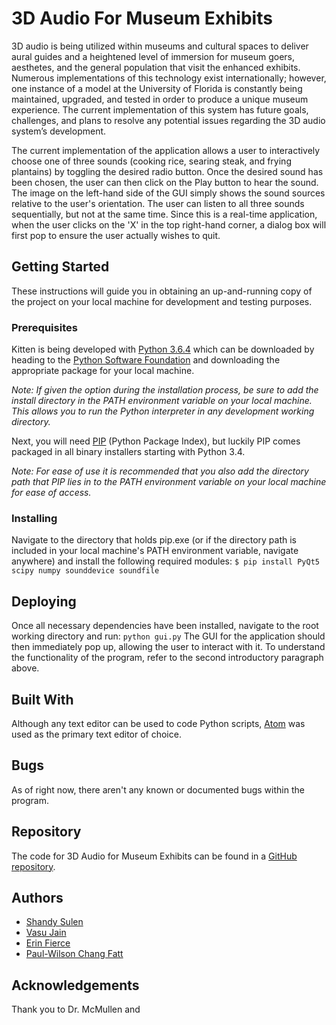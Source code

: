 # 3D Audio For Museum Exhibits
3D audio is being utilized within museums and cultural spaces to deliver aural guides and a heightened level of immersion for museum goers, aesthetes, and the general population that visit the enhanced exhibits. Numerous implementations of this technology exist internationally; however, one instance of a model at the University of Florida is constantly being maintained, upgraded, and tested in order to produce a unique museum experience. The current implementation of this system has future goals, challenges, and plans to resolve any potential issues regarding the 3D audio system’s development.

The current implementation of the application allows a user to interactively choose one of three sounds (cooking rice, searing steak, and frying plantains) by toggling the desired radio button. Once the desired sound has been chosen, the user can then click on the Play button to hear the sound. The image on the left-hand side of the GUI simply shows the sound sources relative to the user's orientation. The user can listen to all three sounds sequentially, but not at the same time. Since this is a real-time application, when the user clicks on the 'X' in the top right-hand corner, a dialog box will first pop to ensure the user actually wishes to quit.

## Getting Started
These instructions will guide you in obtaining an up-and-running copy of the project on your local machine for development and testing purposes.
### Prerequisites
Kitten is being developed with [Python 3.6.4](https://docs.python.org/3/) which can be downloaded by heading to the [Python Software Foundation](https://www.python.org/psf/) and downloading the appropriate package for your local machine.

*Note: If given the option during the installation process, be sure to add the install directory in the PATH environment variable on your local machine. This allows you to run the Python interpreter in any development working directory.*

Next, you will need [PIP](https://pypi.python.org/pypi/pip) (Python Package Index), but luckily PIP comes packaged in all binary installers starting with Python 3.4.

*Note: For ease of use it is recommended that you also add the directory path that PIP lies in to the PATH environment variable on your local machine for ease of access.*
### Installing
Navigate to the directory that holds pip.exe (or if the directory path is included in your local machine's PATH environment variable, navigate anywhere) and install the following required modules:
`$ pip install PyQt5 scipy numpy sounddevice soundfile`
## Deploying
Once all necessary dependencies have been installed, navigate to the root working directory and run:
`python gui.py`
The GUI for the application should then immediately pop up, allowing the user to interact with it. To understand the functionality of the program, refer to the second introductory paragraph above.
## Built With
Although any text editor can be used to code Python scripts, [Atom](https://atom.io/) was used as the primary text editor of choice.
## Bugs
As of right now, there aren't any known or documented bugs within the program.
## Repository
The code for 3D Audio for Museum Exhibits can be found in a [GitHub repository](https://github.com/shandysulen/3D-Audio-For-Museum-Exhibits).
## Authors
* [Shandy Sulen](https://github.com/shandysulen)
* [Vasu Jain](https://github.com/vasujain00)
* [Erin Fierce](https://github.com/erinfierce)
* [Paul-Wilson Chang Fatt](https://github.com/kimloy)
## Acknowledgements
Thank you to Dr. McMullen and

